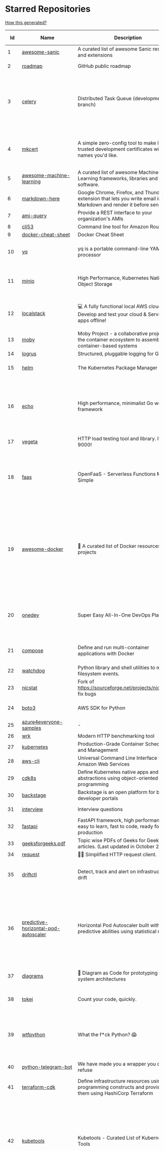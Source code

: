 # Starred Repositories  

[How this generated?](../master/USAGE.md)  

| Id 			| Name			| Description | Star Counts | Topics/Tags   | Last Updated 	|  
| ----------- | ----------- 	| ----------- | ----------- | ----------- 	| -----------   |  
|1|[awesome-sanic](https://github.com/mekicha/awesome-sanic.git)|A curated list of awesome Sanic resources and extensions|493||2-11-2021|  
|2|[roadmap](https://github.com/github/roadmap.git)|GitHub public roadmap|5718|roadmap, github, github-enterprise||  
|3|[celery](https://github.com/celery/celery.git)|Distributed Task Queue (development branch)|18144|python, task-manager, task-scheduler, task-runner, queue-workers, queued-jobs, queue-tasks, amqp, redis, sqs, sqs-queue, python3, python-library||  
|4|[mkcert](https://github.com/FiloSottile/mkcert.git)|A simple zero-config tool to make locally trusted development certificates with any names you'd like.|32452|https, tls, certificates, local-development, localhost, root-ca, macos, linux, windows, ios, firefox, chrome||  
|5|[awesome-machine-learning](https://github.com/josephmisiti/awesome-machine-learning.git)|A curated list of awesome Machine Learning frameworks, libraries and software.|51740|||  
|6|[markdown-here](https://github.com/adam-p/markdown-here.git)|Google Chrome, Firefox, and Thunderbird extension that lets you write email in Markdown and render it before sending.|53503|||  
|7|[ami-query](https://github.com/intuit/ami-query.git)|Provide a REST interface to your organization's AMIs|36|||  
|8|[cli53](https://github.com/barnybug/cli53.git)|Command line tool for Amazon Route 53|1717|||  
|9|[docker-cheat-sheet](https://github.com/wsargent/docker-cheat-sheet.git)|Docker Cheat Sheet|20405|docker, cheet-sheet||  
|10|[yq](https://github.com/mikefarah/yq.git)|yq is a portable command-line YAML processor|4474|yaml-processor, yaml, cli, golang, splat, devops-tools, portable||  
|11|[minio](https://github.com/minio/minio.git)|High Performance, Kubernetes Native Object Storage|29847|go, storage, cloud, s3, objectstorage, cloudstorage, amazon-s3, cloudnative||  
|12|[localstack](https://github.com/localstack/localstack.git)|💻  A fully functional local AWS cloud stack. Develop and test your cloud & Serverless apps offline!|36205|aws, localstack, testing, continuous-integration, developer-tools, python||  
|13|[moby](https://github.com/moby/moby.git)|Moby Project - a collaborative project for the container ecosystem to assemble container-based systems|61483|docker, containers, go||  
|14|[logrus](https://github.com/sirupsen/logrus.git)|Structured, pluggable logging for Go.|19044|logging, logrus, go||  
|15|[helm](https://github.com/helm/helm.git)|The Kubernetes Package Manager|20525|cncf, chart, kubernetes, helm, charts||  
|16|[echo](https://github.com/labstack/echo.git)|High performance, minimalist Go web framework|21014|go, echo, web, middleware, microservice, websocket, ssl, letsencrypt, micro-framework, https, http2, web-framework, labstack-echo||  
|17|[vegeta](https://github.com/tsenart/vegeta.git)|HTTP load testing tool and library. It's over 9000!|18534|load-testing, go, benchmarking, http||  
|18|[faas](https://github.com/openfaas/faas.git)|OpenFaaS - Serverless Functions Made Simple|20601|functions-as-a-service, functions, lambda, serverless, prometheus, kubernetes, k8s, serverless-functions, paas, gitops, faas, docker, golang, nodejs||  
|19|[awesome-docker](https://github.com/veggiemonk/awesome-docker.git)|:whale: A curated list of Docker resources and projects|20618|docker, awesome, awesome-list, container, tools, dockerfile, list, moby, docker-container, docker-image, docker-environment, docker-deployment, docker-swarm, docker-api, docker-monitoring, docker-machine, docker-security, docker-registry||  
|20|[onedev](https://github.com/theonedev/onedev.git)|Super Easy All-In-One DevOps Platform|4758|git, devops, docker, kubernetes, continuous-integration, continuous-deployment, issue-tracker|2-11-2021|  
|21|[compose](https://github.com/docker/compose.git)|Define and run multi-container applications with Docker|24033|docker, docker-compose, orchestration, go, golang||  
|22|[watchdog](https://github.com/gorakhargosh/watchdog.git)|Python library and shell utilities to monitor filesystem events.|5006||1-10-2021|  
|23|[nicstat](https://github.com/scotte/nicstat.git)|Fork of https://sourceforge.net/projects/nicstat/ to fix bugs|53||9-5-2018|  
|24|[boto3](https://github.com/boto/boto3.git)|AWS SDK for Python|6811|python, aws, cloud, cloud-management, aws-sdk||  
|25|[azure4everyone-samples](https://github.com/MarczakIO/azure4everyone-samples.git)|-|140||5-1-2021|  
|26|[wrk](https://github.com/wg/wrk.git)|Modern HTTP benchmarking tool|30500|||  
|27|[kubernetes](https://github.com/kubernetes/kubernetes.git)|Production-Grade Container Scheduling and Management|82318|||  
|28|[aws-cli](https://github.com/aws/aws-cli.git)|Universal Command Line Interface for Amazon Web Services|11629|aws, cloud, aws-cli, cloud-management||  
|29|[cdk8s](https://github.com/cdk8s-team/cdk8s.git)|Define Kubernetes native apps and abstractions using object-oriented programming|2632||3-11-2021|  
|30|[backstage](https://github.com/backstage/backstage.git)|Backstage is an open platform for building developer portals|13567|||  
|31|[interview](https://github.com/mission-peace/interview.git)|Interview questions|10044||30-7-2018|  
|32|[fastapi](https://github.com/tiangolo/fastapi.git)|FastAPI framework, high performance, easy to learn, fast to code, ready for production|37589|||  
|33|[geeksforgeeks.pdf](https://github.com/dufferzafar/geeksforgeeks.pdf.git)|Topic wise PDFs of Geeks for Geeks articles. (Last updated in October 2018)|486|||  
|34|[request](https://github.com/request/request.git)|🏊🏾 Simplified HTTP request client.|25326|||  
|35|[driftctl](https://github.com/cloudskiff/driftctl.git)|Detect, track and alert on infrastructure drift|1616|infrastructure-drift, iac, terraform, aws, drift, infrastructure-as-code, hacktoberfest|29-10-2021|  
|36|[predictive-horizontal-pod-autoscaler](https://github.com/jthomperoo/predictive-horizontal-pod-autoscaler.git)|Horizontal Pod Autoscaler built with predictive abilities using statistical models|156|predictive-analytics, kubernetes, autoscaler, cpa, custompodautoscaler, custom-pod-autoscaler, horizontal-pod-autoscaler, predictions, statistical-models, replicas, autoscaling, hacktoberfest|31-8-2021|  
|37|[diagrams](https://github.com/mingrammer/diagrams.git)|:art: Diagram as Code for prototyping cloud system architectures|15382|diagram, diagram-as-code, architecture, graphviz|21-8-2021|  
|38|[tokei](https://github.com/XAMPPRocky/tokei.git)|Count your code, quickly.|5552|tokei, cloc, badge, rust, windows, linux, macos, statistics, code, cli|24-9-2021|  
|39|[wtfpython](https://github.com/satwikkansal/wtfpython.git)|What the f*ck Python? 😱|27526|python, wats, snippets, wtf, gotchas, documentation, pitfalls, interview-questions, python-interview-questions|30-10-2021|  
|40|[python-telegram-bot](https://github.com/python-telegram-bot/python-telegram-bot.git)|We have made you a wrapper you can't refuse|16832|python, telegram, bot, chatbot, framework, hacktoberfest|3-10-2021|  
|41|[terraform-cdk](https://github.com/hashicorp/terraform-cdk.git)|Define infrastructure resources using programming constructs and provision them using HashiCorp Terraform|2818|terraform, cdk, cdktf|3-11-2021|  
|42|[kubetools](https://github.com/collabnix/kubetools.git)|Kubetools - Curated List of Kubernetes Tools|326|hacktoberfest, hacktoberfest2020, kubernetes, helm, helmpack, helmcharts, jenkins, iot, monitoring, monitoring-tool, prometheus, thanos, grafana, kubernetes-clusters, kubernetes-operational, kubernetes-resource, k8s-cluster, kubernetes-cli|25-10-2021|  
|43|[x509-certificate-exporter](https://github.com/enix/x509-certificate-exporter.git)|A Prometheus exporter to monitor x509 certificates expiration in Kubernetes clusters or standalone|122|prometheus-exporter, kubernetes, monitoring-tool, certificates, expiration-monitoring, dashboard, grafana-dashboard, certificates-focusing, alert|8-10-2021|  
|44|[nativefier](https://github.com/nativefier/nativefier.git)|Make any web page a desktop application|28864||1-11-2021|  
|45|[redis-datasets](https://github.com/redis-developer/redis-datasets.git)|A Curated List of Sample Redis Datasets|21|dataset, sample-dataset, redis-modules, redis-datasets|2-8-2021|  
|46|[awesome-gcp-certifications](https://github.com/sathishvj/awesome-gcp-certifications.git)|Google Cloud Platform Certification resources.|2054|google-cloud-platform, certification, gcp, cloud|12-10-2021|  
|47|[free-programming-books](https://github.com/EbookFoundation/free-programming-books.git)|:books: Freely available programming books|209980|education, books, list, resource, hacktoberfest||  
|48|[falcon](https://github.com/falconry/falcon.git)|The no-nonsense REST API and microservices framework for Python developers, with a focus on reliability, correctness, and performance at scale.|8613|python, framework, rest, microservices, web, api, http, hacktoberfest, hacktoberfest2021|26-10-2021|  
|49|[helmfile](https://github.com/roboll/helmfile.git)|Deploy Kubernetes Helm Charts|3468|kubernetes, helm, chart|21-10-2021|  
|50|[slate](https://github.com/slatedocs/slate.git)|Beautiful static documentation for your API|33288|slate, api-documentation, api, static-site-generator|27-8-2021|  
|51|[ecs-refarch-service-discovery](https://github.com/awslabs/ecs-refarch-service-discovery.git)|An EC2 Container Service Reference Architecture for providing Service Discovery to containers using CloudWatch Events, Lambda and Route 53 private hosted zones. |437||25-7-2016|  
|52|[crouton](https://github.com/dnschneid/crouton.git)|Chromium OS Universal Chroot Environment|7893|chroot, shell, crouton, minecraft, ubuntu, debian, kali, linux, chromeos|8-9-2021|  
|53|[flask-celery-example](https://github.com/miguelgrinberg/flask-celery-example.git)|This repository contains the example code for my blog article Using Celery with Flask.|1001||12-9-2021|  
|54|[http2smugl](https://github.com/neex/http2smugl.git)|-|328||27-9-2021|  
|55|[haproxy](https://github.com/haproxy/haproxy.git)|HAProxy Load Balancer's development branch (mirror of git.haproxy.org)|2365|haproxy, load-balancer, reverse-proxy, proxy, http, http2, cache, fastcgi, high-availability, https, ipv6, proxy-protocol, ddos-mitigation, tls13, high-performance, caching|2-11-2021|  
|56|[vizceral](https://github.com/Netflix/vizceral.git)|WebGL visualization for displaying animated traffic graphs|3859|graph, traffic, visualization, webgl, monitoring|20-7-2019|  
|57|[ksonnet](https://github.com/ksonnet/ksonnet.git)|A CLI-supported framework that streamlines writing and deployment of Kubernetes configurations to multiple clusters.|1149||5-2-2019|  
|58|[prometheus](https://github.com/prometheus/prometheus.git)|The Prometheus monitoring system and time series database.|39411|monitoring, metrics, alerting, graphing, time-series, prometheus, hacktoberfest||  
|59|[awesome-microservices](https://github.com/mfornos/awesome-microservices.git)|A curated list of Microservice Architecture related principles and technologies.|10524||20-8-2021|  
|60|[python-guide](https://github.com/realpython/python-guide.git)|Python best practices guidebook, written for humans. |23818||5-10-2021|  
|61|[pygradle](https://github.com/linkedin/pygradle.git)|Using Gradle to build Python projects|543|gradle, python, linkedin|3-3-2020|  
|62|[wuzz](https://github.com/asciimoo/wuzz.git)|Interactive cli tool for HTTP inspection|9811||22-1-2021|  
|63|[http-api-design](https://github.com/interagent/http-api-design.git)|HTTP API design guide extracted from work on the Heroku Platform API|13507||10-9-2021|  
|64|[boulder](https://github.com/letsencrypt/boulder.git)|An ACME-based certificate authority, written in Go. |4046|boulder, go, acme, certificate-authority, tls, lets-encrypt, ca, pki, rfc8555|3-11-2021|  
|65|[metallb](https://github.com/metallb/metallb.git)|A network load-balancer implementation for Kubernetes using standard routing protocols|4189|kubernetes, bgp, load-balancer, bare-metal, arp, vrrp, keepalived|2-11-2021|  
|66|[viper](https://github.com/spf13/viper.git)|Go configuration with fangs|17217||22-9-2021|  
|67|[resume-cli](https://github.com/jsonresume/resume-cli.git)|CLI tool to easily setup a new resume 📑|3950|cli, javascript, resume, json||  
|68|[Notepads](https://github.com/JasonStein/Notepads.git)|A modern, lightweight text editor with a minimalist design.|5410||1-11-2021|  
|69|[argo-events](https://github.com/argoproj/argo-events.git)|Event-driven workflow automation framework|1210|kubernetes, event-driven, cloudevents, workflows, triggers, automation-framework, cloud-native, argo, pipelines, event-source, workflow-automation||  
|70|[kraken](https://github.com/uber/kraken.git)|P2P Docker registry capable of distributing TBs of data in seconds|4772||12-1-2021|  
|71|[awesome-go](https://github.com/avelino/awesome-go.git)|A curated list of awesome Go frameworks, libraries and software|70139||1-11-2021|  
|72|[trivy](https://github.com/aquasecurity/trivy.git)|Scanner for vulnerabilities in container images, file systems, and Git repositories, as well as for configuration issues|8934||1-11-2021|  
|73|[auto](https://github.com/intuit/auto.git)|Generate releases based on semantic version labels on pull requests.|1354|release, auto-release, github, slack, jira, releases, publishing, hack, hacktoberfest|26-10-2021|  
|74|[aws-cloudformation-user-guide](https://github.com/awsdocs/aws-cloudformation-user-guide.git)|The open source version of the AWS CloudFormation User Guide|571|aws, aws-cloudformation, cloudformation||  
|75|[python-cheatsheet](https://github.com/gto76/python-cheatsheet.git)|Comprehensive Python Cheatsheet|25531||30-10-2021|  
|76|[awesome-deep-learning](https://github.com/ChristosChristofidis/awesome-deep-learning.git)|A curated list of awesome Deep Learning tutorials, projects and communities.|17886||30-11-2020|  
|77|[trafficserver](https://github.com/apache/trafficserver.git)|Apache Traffic Server™ is a fast, scalable and extensible HTTP/1.1 and HTTP/2 compliant caching proxy server.|1365||2-11-2021|  
|78|[public-apis](https://github.com/public-apis/public-apis.git)|A collective list of free APIs|166469||2-11-2021|  
|79|[acme.sh](https://github.com/acmesh-official/acme.sh.git)|A pure Unix shell script implementing ACME client protocol|24106||31-10-2021|  
|80|[gitui](https://github.com/extrawurst/gitui.git)|Blazing 💥 fast terminal-ui for git written in rust 🦀|6197||2-11-2021|  
|81|[autoscaler](https://github.com/kubernetes/autoscaler.git)|Autoscaling components for Kubernetes|4871|||  
|82|[awesome-pentest](https://github.com/enaqx/awesome-pentest.git)|A collection of awesome penetration testing resources, tools and other shiny things|14987||27-10-2021|  
|83|[awesome](https://github.com/sindresorhus/awesome.git)|😎 Awesome lists about all kinds of interesting topics|174174||20-10-2021|  
|84|[tech-interview-handbook](https://github.com/yangshun/tech-interview-handbook.git)|💯 Curated interview preparation materials for busy engineers|60611||1-11-2021|  
|85|[ora](https://github.com/sindresorhus/ora.git)|Elegant terminal spinner|7285||13-9-2021|  
|86|[ipython](https://github.com/ipython/ipython.git)|Official repository for IPython itself. Other repos in the IPython organization contain things like the website, documentation builds, etc.|15039||2-11-2021|  
|87|[Python-Sample-Application](https://github.com/uber/Python-Sample-Application.git)|-|348||9-3-2015|  
|88|[opengrok](https://github.com/oracle/opengrok.git)|OpenGrok is a fast and usable source code search and cross reference engine, written in Java|3423||27-10-2021|  
|89|[dotfiles](https://github.com/bbkane/dotfiles.git)|Configs for apps I care about|19||9-9-2021|  
|90|[influxdb](https://github.com/influxdata/influxdb.git)|Scalable datastore for metrics, events, and real-time analytics|22315||2-11-2021|  
|91|[json-server](https://github.com/typicode/json-server.git)|Get a full fake REST API with zero coding in less than 30 seconds (seriously)|57212||14-10-2021|  
|92|[pre-commit-terraform](https://github.com/antonbabenko/pre-commit-terraform.git)|pre-commit git hooks to take care of Terraform configurations|1318||29-10-2021|  
|93|[mycli](https://github.com/dbcli/mycli.git)|A Terminal Client for MySQL with AutoCompletion and Syntax Highlighting.|9974||9-5-2021|  
|94|[python-prompt-toolkit](https://github.com/prompt-toolkit/python-prompt-toolkit.git)|Library for building powerful interactive command line applications in Python|7363||21-10-2021|  
|95|[fortio-operator](https://github.com/verfio/fortio-operator.git)|Load Testing Operator within the Kubernetes cluster and outside of it.|30||18-3-2019|  
|96|[python-fire](https://github.com/google/python-fire.git)|Python Fire is a library for automatically generating command line interfaces (CLIs) from absolutely any Python object.|20370||17-6-2021|  
|97|[Reloader](https://github.com/stakater/Reloader.git)|A Kubernetes controller to watch changes in ConfigMap and Secrets and do rolling upgrades on Pods with their associated Deployment, StatefulSet, DaemonSet and DeploymentConfig – [✩Star] if you're using it!|2707||12-10-2021|  
|98|[argo-cd](https://github.com/argoproj/argo-cd.git)|Declarative continuous deployment for Kubernetes.|7464||2-11-2021|  
|99|[learn-regex](https://github.com/ziishaned/learn-regex.git)|Learn regex the easy way|39417||19-10-2021|  
|100|[sealed-secrets](https://github.com/bitnami-labs/sealed-secrets.git)|A Kubernetes controller and tool for one-way encrypted Secrets|4008||2-11-2021|  
|101|[bokeh](https://github.com/bokeh/bokeh.git)|Interactive Data Visualization in the browser, from  Python|15669|||  
|102|[hey](https://github.com/rakyll/hey.git)|HTTP load generator, ApacheBench (ab) replacement, formerly known as rakyll/boom|12235||23-3-2021|  
|103|[awesome-courses](https://github.com/prakhar1989/awesome-courses.git)|:books: List of awesome university courses for learning Computer Science!|38419||2-12-2020|  
|104|[ImHex](https://github.com/WerWolv/ImHex.git)|🔍 A Hex Editor for Reverse Engineers, Programmers and people who value their retinas when working at 3 AM.|11177||1-11-2021|  
|105|[forcediphttpsadapter](https://github.com/Roadmaster/forcediphttpsadapter.git)|A requests TransportAdapter allowing to force a specific IP for HTTPS connections.|36||1-11-2021|  
|106|[kustomize](https://github.com/kubernetes-sigs/kustomize.git)|Customization of kubernetes YAML configurations|7727||1-11-2021|  
|107|[troposphere](https://github.com/cloudtools/troposphere.git)|troposphere - Python library to create AWS CloudFormation descriptions|4574||1-11-2021|  
|108|[cost-model](https://github.com/kubecost/cost-model.git)|Cross-cloud cost allocation models for Kubernetes workloads|1607||2-11-2021|  
|109|[fd](https://github.com/sharkdp/fd.git)|A simple, fast and user-friendly alternative to 'find'|19342||3-11-2021|  
|110|[django-health-check](https://github.com/KristianOellegaard/django-health-check.git)|a pluggable app that runs a full check on the deployment, using a number of plugins to check e.g. database, queue server, celery processes, etc.|730||29-10-2021|  
|111|[python-slack-sdk](https://github.com/slackapi/python-slack-sdk.git)|Slack Developer Kit for Python|3271||21-10-2021|  
|112|[chaosmonkey](https://github.com/Netflix/chaosmonkey.git)|Chaos Monkey is a resiliency tool that helps applications tolerate random instance failures.|11412||30-10-2020|  
|113|[pulumi](https://github.com/pulumi/pulumi.git)|Pulumi - Modern Infrastructure as Code. Any cloud, any language 🚀|10370||3-11-2021|  
|114|[face_recognition](https://github.com/ageitgey/face_recognition.git)|The world's simplest facial recognition api for Python and the command line|41997||14-6-2021|  
|115|[frp](https://github.com/fatedier/frp.git)|A fast reverse proxy to help you expose a local server behind a NAT or firewall to the internet.|50180||25-10-2021|  
|116|[Python-for-Algorithms--Data-Structures--and-Interviews](https://github.com/jmportilla/Python-for-Algorithms--Data-Structures--and-Interviews.git)|Files for Udemy Course on Algorithms and Data Structures|1897||26-12-2017|  
|117|[gping](https://github.com/orf/gping.git)|Ping, but with a graph|5377||16-10-2021|  
|118|[awesome-vscode](https://github.com/viatsko/awesome-vscode.git)|🎨 A curated list of delightful VS Code packages and resources.|19485||3-7-2021|  
|119|[go-leetcode](https://github.com/austingebauer/go-leetcode.git)|A collection of 100+ popular LeetCode problems solved in Go.|1671||10-3-2021|  
|120|[wrk2](https://github.com/giltene/wrk2.git)|A constant throughput, correct latency recording variant of wrk|3238||24-9-2019|  
|121|[octodns](https://github.com/octodns/octodns.git)|Tools for managing DNS across multiple providers|2061||2-11-2021|  
|122|[iris](https://github.com/kataras/iris.git)|The fastest HTTP/2 Go Web Framework. AWS Lambda, gRPC, MVC, Unique Router, Websockets, Sessions, Test suite, Dependency Injection and more. A true successor of expressjs and laravel   谢谢 https://github.com/kataras/iris/issues/1329  |21361||31-10-2021|  
|123|[nginx-module-vts](https://github.com/vozlt/nginx-module-vts.git)|Nginx virtual host traffic status module|2488||10-2-2021|  
|124|[examples](https://github.com/kubernetes/examples.git)|Kubernetes application example tutorials|4521||9-6-2021|  
|125|[algorithm-visualizer](https://github.com/algorithm-visualizer/algorithm-visualizer.git)|:fireworks:Interactive Online Platform that Visualizes Algorithms from Code|35701||1-5-2021|  
|126|[leveldb](https://github.com/google/leveldb.git)|LevelDB is a fast key-value storage library written at Google that provides an ordered mapping from string keys to string values.|26866||12-9-2021|  
|127|[kubernetes-the-hard-way](https://github.com/kelseyhightower/kubernetes-the-hard-way.git)|Bootstrap Kubernetes the hard way on Google Cloud Platform. No scripts.|28818||2-5-2021|  
|128|[scrapy](https://github.com/scrapy/scrapy.git)|Scrapy, a fast high-level web crawling & scraping framework for Python.|42033||25-10-2021|  
|129|[styleguide](https://github.com/google/styleguide.git)|Style guides for Google-originated open-source projects|29054||20-10-2021|  
|130|[pongo2](https://github.com/flosch/pongo2.git)|Django-syntax like template-engine for Go|2076||22-3-2021|  
|131|[golang-web-dev](https://github.com/GoesToEleven/golang-web-dev.git)|-|2798||13-12-2019|  
|132|[schema](https://github.com/keleshev/schema.git)|Schema validation just got Pythonic|2453||20-10-2021|  
|133|[fucking-algorithm](https://github.com/labuladong/fucking-algorithm.git)|刷算法全靠套路，认准 labuladong 就够了！English version supported! Crack LeetCode, not only how, but also why. |97789||1-11-2021|  
|134|[awesome-shell](https://github.com/alebcay/awesome-shell.git)|A curated list of awesome command-line frameworks, toolkits, guides and gizmos. Inspired by awesome-php.|22374||31-8-2021|  
|135|[draft](https://github.com/Azure/draft.git)|A tool for developers to create cloud-native applications on Kubernetes.|3970||26-2-2020|  
|136|[sonobuoy](https://github.com/vmware-tanzu/sonobuoy.git)|Sonobuoy is a diagnostic tool that makes it easier to understand the state of a Kubernetes cluster by running a set of Kubernetes conformance tests and other plugins in an accessible and non-destructive manner.|2408||2-11-2021|  
|137|[arrow](https://github.com/arrow-py/arrow.git)|Better dates & times for Python|7636||2-11-2021|  
|138|[sanic-prometheus](https://github.com/dkruchinin/sanic-prometheus.git)|Prometheus metrics for Sanic,  an async python web server|66||12-10-2020|  
|139|[minikube](https://github.com/kubernetes/minikube.git)|Run Kubernetes locally|22248||3-11-2021|  
|140|[jq](https://github.com/stedolan/jq.git)|Command-line JSON processor|20564||24-10-2021|  
|141|[aws-eks-best-practices](https://github.com/aws/aws-eks-best-practices.git)|A best practices guide for day 2 operations, including operational excellence, security, reliability, performance efficiency, and cost optimization.|692||20-10-2021|  
|142|[aws-eks-kubernetes-masterclass](https://github.com/stacksimplify/aws-eks-kubernetes-masterclass.git)|AWS EKS Kubernetes - Masterclass   DevOps, Microservices|291||16-5-2021|  
|143|[ytfzf](https://github.com/pystardust/ytfzf.git)|A posix script to find and watch youtube videos from the terminal. (Without API)|2094||12-10-2021|  
|144|[httpstat](https://github.com/reorx/httpstat.git)|curl statistics made simple|4956||24-12-2020|  
|145|[gloo](https://github.com/solo-io/gloo.git)|The Feature-rich, Kubernetes-native, Next-Generation API Gateway Built on Envoy|3177||2-11-2021|  
|146|[textual](https://github.com/willmcgugan/textual.git)|Textual is a TUI (Text User Interface) framework for Python inspired by modern web development.|5952||17-10-2021|  
|147|[locust](https://github.com/locustio/locust.git)|Scalable user load testing tool written in Python|17441||2-11-2021|  
|148|[caddy](https://github.com/caddyserver/caddy.git)|Fast, multi-platform web server with automatic HTTPS|35095||2-11-2021|  
|149|[starred-repo-toc](https://github.com/yks0000/starred-repo-toc.git)|Generates Markdown table for all Starred Repositories by a GitHub user.|3||3-11-2021|  
|150|[free-for-dev](https://github.com/ripienaar/free-for-dev.git)|A list of SaaS, PaaS and IaaS offerings that have free tiers of interest to devops and infradev|50303|||  
|151|[python](https://github.com/kubernetes-client/python.git)|Official Python client library for kubernetes|4196|kubernetes, client-python, k8s, library, k8s-sig-api-machinery|28-10-2021|  
|152|[black](https://github.com/psf/black.git)|The uncompromising Python code formatter|23445||1-11-2021|  
|153|[shiv](https://github.com/linkedin/shiv.git)|shiv is a command line utility for building fully self contained Python zipapps as outlined in PEP 441, but with all their dependencies included.|1263||12-10-2021|  
|154|[hub](https://github.com/github/hub.git)|A command-line tool that makes git easier to use with GitHub.|21332||4-9-2021|  
|155|[gitignore](https://github.com/github/gitignore.git)|A collection of useful .gitignore templates|124917|||  
|156|[blockly](https://github.com/google/blockly.git)|The web-based visual programming editor.|9722||2-11-2021|  
|157|[PayloadsAllTheThings](https://github.com/swisskyrepo/PayloadsAllTheThings.git)|A list of useful payloads and bypass for Web Application Security and Pentest/CTF|31686||2-11-2021|  
|158|[awesome-awesomeness](https://github.com/bayandin/awesome-awesomeness.git)|A curated list of awesome awesomeness|28173||2-11-2021|  
|159|[sre-interview-prep-guide](https://github.com/mxssl/sre-interview-prep-guide.git)|Site Reliability Engineer Interview Preparation Guide|2281||10-10-2021|  
|160|[goldmark](https://github.com/yuin/goldmark.git)|:trophy: A markdown parser written in Go. Easy to extend, standard(CommonMark) compliant, well structured.|1760||27-10-2021|  
|161|[service-fabric](https://github.com/microsoft/service-fabric.git)|Service Fabric is a distributed systems platform for packaging, deploying, and managing stateless and stateful distributed applications and containers at large scale.|2871||29-10-2021|  
|162|[kubectx](https://github.com/ahmetb/kubectx.git)|Faster way to switch between clusters and namespaces in kubectl|11616||21-10-2021|  
|163|[kubescape](https://github.com/armosec/kubescape.git)|Kubescape is the first open-source tool for testing if Kubernetes is deployed securely according to multiple frameworks: regulatory, customized company policies and DevSecOps best practices, such as the  NSA-CISA and the MITRE ATT&CK®.|4394|kubernetes, security, nsa, hacktoberfest|26-10-2021|  
|164|[gitops-engine](https://github.com/argoproj/gitops-engine.git)|Democratizing GitOps|1210||2-11-2021|  
|165|[devops-exercises](https://github.com/bregman-arie/devops-exercises.git)|Linux, Jenkins, AWS, SRE, Prometheus, Docker, Python, Ansible, Git, Kubernetes, Terraform, OpenStack, SQL, NoSQL, Azure, GCP, DNS, Elastic, Network, Virtualization. DevOps Interview Questions|17770||31-10-2021|  
|166|[google-cloud-python](https://github.com/googleapis/google-cloud-python.git)|Google Cloud Client Library for Python|3718||2-11-2021|  
|167|[tldr](https://github.com/tldr-pages/tldr.git)|📚 Collaborative cheatsheets for console commands|35814||2-11-2021|  
|168|[awesome-macos-command-line](https://github.com/herrbischoff/awesome-macos-command-line.git)|Use your macOS terminal shell to do awesome things.|25602||2-9-2021|  
|169|[flower](https://github.com/mher/flower.git)|Real-time monitor and web admin for Celery distributed task queue|4983||19-10-2021|  
|170|[fasthttp](https://github.com/valyala/fasthttp.git)|Fast HTTP package for Go. Tuned for high performance. Zero memory allocations in hot paths. Up to 10x faster than net/http|16321||31-10-2021|  
|171|[engineering-blogs](https://github.com/kilimchoi/engineering-blogs.git)|A curated list of engineering blogs|20465||2-7-2021|  
|172|[httpstat](https://github.com/davecheney/httpstat.git)|It's like curl -v, with colours. |5827|||  
|173|[drawio](https://github.com/jgraph/drawio.git)|Source to app.diagrams.net|26211||2-11-2021|  
|174|[litestream](https://github.com/benbjohnson/litestream.git)|Streaming replication for SQLite.|3663||10-10-2021|  
|175|[design-patterns-for-humans](https://github.com/kamranahmedse/design-patterns-for-humans.git)|An ultra-simplified explanation to design patterns|32055||22-11-2020|  
|176|[interactive-coding-challenges](https://github.com/donnemartin/interactive-coding-challenges.git)|120+ interactive Python coding interview challenges (algorithms and data structures).  Includes Anki flashcards.|23996||5-8-2020|  
|177|[gitbook](https://github.com/GitbookIO/gitbook.git)|📝 Modern documentation format and toolchain using Git and Markdown|24127||27-12-2018|  
|178|[age](https://github.com/FiloSottile/age.git)|A simple, modern and secure encryption tool (and Go library) with small explicit keys, no config options, and UNIX-style composability.|8859||16-10-2021|  
|179|[bitcoin](https://github.com/bitcoin/bitcoin.git)|Bitcoin Core integration/staging tree|58444||2-11-2021|  
|180|[github-cheat-sheet](https://github.com/tiimgreen/github-cheat-sheet.git)|A list of cool features of Git and GitHub.|33390||6-10-2020|  
|181|[tv](https://github.com/alexhallam/tv.git)|📺(tv) Tidy Viewer is a cross-platform CLI csv pretty printer that uses column styling to maximize viewer enjoyment.|1311||29-10-2021|  
|182|[go-github](https://github.com/google/go-github.git)|Go library for accessing the GitHub API|7904||2-11-2021|  
|183|[awesome-scalability](https://github.com/binhnguyennus/awesome-scalability.git)|The Patterns of Scalable, Reliable, and Performant Large-Scale Systems|36328||23-10-2021|  
|184|[kubernetes-network-policy-recipes](https://github.com/ahmetb/kubernetes-network-policy-recipes.git)|Example recipes for Kubernetes Network Policies that you can just copy paste|3547||1-11-2021|  
|185|[blackfriday](https://github.com/russross/blackfriday.git)|Blackfriday: a markdown processor for Go|4815||27-10-2020|  
|186|[discourse](https://github.com/discourse/discourse.git)|A platform for community discussion. Free, open, simple.|34350||3-11-2021|  
|187|[the-art-of-command-line](https://github.com/jlevy/the-art-of-command-line.git)|Master the command line, in one page|98022||7-9-2020|  
|188|[iris](https://github.com/linkedin/iris.git)|Iris is a highly configurable and flexible service for paging and messaging.|635||13-9-2021|  
|189|[k2tf](https://github.com/sl1pm4t/k2tf.git)|Kubernetes YAML to Terraform HCL converter|624||25-10-2021|  
|190|[osquery](https://github.com/osquery/osquery.git)|SQL powered operating system instrumentation, monitoring, and analytics.|18372||1-11-2021|  
|191|[pytest](https://github.com/pytest-dev/pytest.git)|The pytest framework makes it easy to write small tests, yet scales to support complex functional testing|7891||2-11-2021|  
|192|[cheat.sh](https://github.com/chubin/cheat.sh.git)|the only cheat sheet you need|27484||22-10-2021|  
|193|[azure-cli](https://github.com/Azure/azure-cli.git)|Azure Command-Line Interface|2774||3-11-2021|  
|194|[bat](https://github.com/sharkdp/bat.git)|A cat(1) clone with wings.|30103|||  
|195|[netdata](https://github.com/netdata/netdata.git)|Real-time performance monitoring, done right! https://www.netdata.cloud|56555||2-11-2021|  
|196|[terminals-are-sexy](https://github.com/k4m4/terminals-are-sexy.git)|💥 A curated list of Terminal frameworks, plugins & resources for CLI lovers.|10161||13-12-2020|  
|197|[loguru](https://github.com/Delgan/loguru.git)|Python logging made (stupidly) simple|10121||9-9-2021|  
|198|[realworld](https://github.com/gothinkster/realworld.git)|"The mother of all demo apps" — Exemplary fullstack Medium.com clone powered by React, Angular, Node, Django, and many more 🏅|61059||29-10-2021|  
|199|[kafka-monitor](https://github.com/linkedin/kafka-monitor.git)|Xinfra Monitor monitors the availability of Kafka clusters by producing synthetic workloads using end-to-end pipelines to obtain derived vital statistics - E2E latency, service produce/consume availability, offsets commit availability & latency, message loss rate and more.|1805||19-8-2021|  
|200|[Terraform-012](https://github.com/addamstj/Terraform-012.git)|Code for the Terraform course|40||6-7-2020|  
|201|[python-concurrency](https://github.com/volker48/python-concurrency.git)|Code examples from my toptal engineering blog article|138|python, python-concurrency, asyncio, multiprocessing|1-3-2021|  
|202|[sdkman-cli](https://github.com/sdkman/sdkman-cli.git)|The SDKMAN! Command Line Interface|4284||1-11-2021|  
|203|[GolangTraining](https://github.com/GoesToEleven/GolangTraining.git)|Training for Golang (go language)|7726||4-12-2018|  
|204|[GoCasts](https://github.com/StephenGrider/GoCasts.git)|Companion Repo to https://www.udemy.com/go-the-complete-developers-guide/|1433||25-8-2017|  
|205|[nocode](https://github.com/kelseyhightower/nocode.git)|The best way to write secure and reliable applications. Write nothing; deploy nowhere.|49377||21-1-2020|  
|206|[halo](https://github.com/manrajgrover/halo.git)|💫 Beautiful spinners for terminal, IPython and Jupyter|2514||9-11-2020|  
|207|[xdp-tutorial](https://github.com/xdp-project/xdp-tutorial.git)|XDP tutorial|1007||7-10-2021|  
|208|[ohmyzsh](https://github.com/ohmyzsh/ohmyzsh.git)|🙃   A delightful community-driven (with 1900+ contributors) framework for managing your zsh configuration. Includes 300+ optional plugins (rails, git, macOS, hub, docker, homebrew, node, php, python, etc), 140+ themes to spice up your morning, and an auto-update tool so that makes it easy to keep up with the latest updates from the community.|135582|shell, zsh-configuration, theme, terminal, productivity, hacktoberfest, zsh, cli, cli-app, themes, plugins, plugin-framework|2-11-2021|  
|209|[30-Days-of-Code](https://github.com/xeoneux/30-Days-of-Code.git)|👨‍💻 30 Days of Code by HackerRank Solutions in C++, C#, F#, Go, Java, JavaScript, Python, Ruby, Swift & TypeScript. PRs Welcome! 😄|605||17-8-2021|  
|210|[atlas](https://github.com/Netflix/atlas.git)|In-memory dimensional time series database.|3021||3-11-2021|  
|211|[upterm](https://github.com/railsware/upterm.git)|A terminal emulator for the 21st century.|19461|tty, terminal, terminal-emulators, console, pty, typescript, electron, react, terminals, shell||  
|212|[strimzi-kafka-operator](https://github.com/strimzi/strimzi-kafka-operator.git)|Apache Kafka running on Kubernetes|2745|kafka, kubernetes, openshift, docker, messaging, enmasse, kafka-connect, kafka-streams, data-streaming, data-stream, data-streams, kubernetes-operator, kubernetes-controller, hacktoberfest|2-11-2021|  
|213|[project-layout](https://github.com/golang-standards/project-layout.git)|Standard Go Project Layout|27353|go, golang, project-template, standards, project-structure|22-8-2021|  
|214|[kubernetes-external-secrets](https://github.com/external-secrets/kubernetes-external-secrets.git)|Integrate external secret management systems with Kubernetes|2304|kubernetes, secrets-management, aws, aws-secrets-manager, vault, hashicorp, kubernetes-external-secrets, secrets-manager|2-11-2021|  
|215|[system-design-interview](https://github.com/checkcheckzz/system-design-interview.git)|System design interview for IT companies|16053|interview, interview-questions, interview-preparation, design-systems, system, system-design||  
|216|[Depix](https://github.com/beurtschipper/Depix.git)|Recovers passwords from pixelized screenshots|20396||3-10-2021|  
|217|[build-your-own-x](https://github.com/danistefanovic/build-your-own-x.git)|🤓 Build your own (insert technology here)|121162|programming, tutorials, tutorial-code, tutorial-exercises, free||  
|218|[octant](https://github.com/vmware-tanzu/octant.git)|Highly extensible platform for developers to better understand the complexity of Kubernetes clusters.|5555|golang, octant, kubernetes-clusters, go, kubernetes|23-10-2021|  
|219|[rundeck](https://github.com/rundeck/rundeck.git)|Enable Self-Service Operations: Give specific users access to your existing tools, services, and scripts|4382|rundeck, devops, deployment, scheduler, automation, orchestration, ansible, audit, sre, operations, ops, devops-tools, devops-team, runbook, hacktoberfest||  
|220|[perf-tools](https://github.com/brendangregg/perf-tools.git)|Performance analysis tools based on Linux perf_events (aka perf) and ftrace|7864||14-1-2020|  
|221|[cruise-control](https://github.com/linkedin/cruise-control.git)|Cruise-control is the first of its kind to fully automate the dynamic workload rebalance and self-healing of a Kafka cluster. It provides great value to Kafka users by simplifying the operation of Kafka clusters.|2003|kafka, cluster-management|3-11-2021|  
|222|[awesome-sysadmin](https://github.com/awesome-foss/awesome-sysadmin.git)|A curated list of amazingly awesome open source sysadmin resources.|12316|awesome, awesome-list, sysadmin, list||  
|223|[alpha_vantage](https://github.com/RomelTorres/alpha_vantage.git)|A python wrapper for Alpha Vantage API for financial data.|3518|alpha-vantage, pandas, financial-data, python, stock, alphavantage, json, finance, api-wrapper, cryptocurrency, bitcoin||  
|224|[outrun](https://github.com/Overv/outrun.git)|Execute a local command using the processing power of another Linux machine.|2978||22-3-2021|  
|225|[pendulum](https://github.com/sdispater/pendulum.git)|Python datetimes made easy|4583|python, datetime, date, time, python3, timezones|19-10-2021|  
|226|[truffleHog](https://github.com/trufflesecurity/truffleHog.git)|Searches through git repositories for high entropy strings and secrets, digging deep into commit history|6085|entropy, secret, entropy-checks, regex, trufflehog|20-10-2021|  
|227|[codebytere.github.io](https://github.com/codebytere/codebytere.github.io.git)|personal website|413||10-5-2021|  
|228|[shellcheck](https://github.com/koalaman/shellcheck.git)|ShellCheck, a static analysis tool for shell scripts|26575|haskell, shell, static-analysis, bash, linter, developer-tools||  
|229|[howdoi](https://github.com/gleitz/howdoi.git)|instant coding answers via the command line|9161||26-10-2021|  
|230|[monkey](https://github.com/bouk/monkey.git)|Monkey patching in Go|2640||9-12-2019|  
|231|[what-happens-when](https://github.com/alex/what-happens-when.git)|An attempt to answer the age old interview question "What happens when you type google.com into your browser and press enter?"|31262||7-4-2021|  
|232|[gotty](https://github.com/sorenisanerd/gotty.git)|Share your terminal as a web application|1432||4-7-2021|  
|233|[etcd](https://github.com/etcd-io/etcd.git)|Distributed reliable key-value store for the most critical data of a distributed system|37722|etcd, raft, distributed-systems, kubernetes, go, database, key-value, consensus, distributed-database|29-10-2021|  
|234|[snyk](https://github.com/snyk/snyk.git)|Snyk CLI scans and monitors your projects for security vulnerabilities.|3481|security, monitor, snyk, vulnerabilities|2-11-2021|  
|235|[pyWhat](https://github.com/bee-san/pyWhat.git)|🐸   Identify anything. pyWhat easily lets you identify emails, IP addresses, and more. Feed it a .pcap file or some text and it'll tell you what it is! 🧙‍♀️|4728|cyber, security, hacking, cybersecurity, malware, re, python, pcap, malware-analysis, malware-research, tryhackme, hacktoberfest|1-11-2021|  
|236|[poetry](https://github.com/python-poetry/poetry.git)|Python dependency management and packaging made easy.|16949|python, dependency-manager, package-manager, packaging, hacktoberfest|30-10-2021|  
|237|[ssl-cert-check](https://github.com/Matty9191/ssl-cert-check.git)|Send notifications when SSL certificates are about to expire.|497||29-9-2021|  
|238|[stern](https://github.com/wercker/stern.git)|⎈ Multi pod and container log tailing for Kubernetes|5475|kubernetes, tail, devops, logging, debugging||  
|239|[linux-insides](https://github.com/0xAX/linux-insides.git)|A little bit about a linux kernel|23791|linux-kernel, linux-insides, linux||  
|240|[consul](https://github.com/hashicorp/consul.git)|Consul is a distributed, highly available, and data center aware solution to connect and configure applications across dynamic, distributed infrastructure.|23443|hacktoberfest||  
|241|[awesome-algorithms](https://github.com/tayllan/awesome-algorithms.git)|A curated list of awesome places to learn and/or practice algorithms.|10360|||  
|242|[go-fuzz](https://github.com/dvyukov/go-fuzz.git)|Randomized testing for Go|4177|fuzzing, testing, go|14-9-2021|  
|243|[miniserve](https://github.com/svenstaro/miniserve.git)|🌟 For when you really just want to serve some files over HTTP right now!|2774|serve, http-server, server, static-files, cli, command-line, command-line-tool||  
|244|[mdBook](https://github.com/rust-lang/mdBook.git)|Create book from markdown files. Like Gitbook but implemented in Rust|7908||27-10-2021|  
|245|[keras-yolo2](https://github.com/experiencor/keras-yolo2.git)|Easy training on custom dataset. Various backends (MobileNet and SqueezeNet) supported. A YOLO demo to detect raccoon run entirely in brower is accessible at https://git.io/vF7vI (not on Windows).|1689|convolutional-networks, deep-learning, yolo2, realtime, regression|31-12-2019|  
|246|[FlameGraph](https://github.com/brendangregg/FlameGraph.git)|Stack trace visualizer|12056||31-8-2021|  
|247|[schedule](https://github.com/dbader/schedule.git)|Python job scheduling for humans.|9139||26-6-2021|  
|248|[rest.li](https://github.com/linkedin/rest.li.git)|Rest.li is a REST+JSON framework for building robust, scalable service architectures using dynamic discovery and simple asynchronous APIs.|2156||2-11-2021|  
|249|[thefuck](https://github.com/nvbn/thefuck.git)|Magnificent app which corrects your previous console command.|64510|python, shell|5-9-2021|  
|250|[linux](https://github.com/torvalds/linux.git)|Linux kernel source tree|120560||3-11-2021|  
|251|[ultimate-go](https://github.com/hoanhan101/ultimate-go.git)|The Ultimate Go Study Guide|14479|golang, computer-systems, programming, ebook, study-guide||  
|252|[katib](https://github.com/kubeflow/katib.git)|Repository for hyperparameter tuning|1092||2-11-2021|  
|253|[lazydocker](https://github.com/jesseduffield/lazydocker.git)|The lazier way to manage everything docker|18538||24-3-2021|  
|254|[marathon](https://github.com/mesosphere/marathon.git)|Deploy and manage containers (including Docker) on top of Apache Mesos at scale.|4032|dcos-orchestration-guild, dcos|27-7-2021|  
|255|[awesome-python](https://github.com/vinta/awesome-python.git)|A curated list of awesome Python frameworks, libraries, software and resources|105923|awesome, python, collections, python-library, python-framework, python-resources||  
|256|[grex](https://github.com/pemistahl/grex.git)|A command-line tool and library for generating regular expressions from user-provided test cases|4654|command-line-tool, tool, regex, regexp, regex-pattern, regular-expression, regular-expressions, rust, cli, rust-cli, terminal, rust-library, rust-crate|15-9-2021|  
|257|[bcc](https://github.com/iovisor/bcc.git)|BCC - Tools for BPF-based Linux IO analysis, networking, monitoring, and more|12878|||  
|258|[behave](https://github.com/behave/behave.git)|BDD, Python style.|2455|||  
|259|[cli-spinners](https://github.com/sindresorhus/cli-spinners.git)|Spinners for use in the terminal|1858||1-10-2021|  
|260|[developer-roadmap](https://github.com/kamranahmedse/developer-roadmap.git)|Roadmap to becoming a web developer in 2021|175408|computer-science, roadmap, developer-roadmap, frontend-roadmap, devops-roadmap, backend-roadmap, study-plan, engineering||  
|261|[flamethrower](https://github.com/DNS-OARC/flamethrower.git)|a DNS performance and functional testing utility supporting UDP, TCP, DoT and DoH (by @ns1labs)|238|dns, performance, functional-testing|20-9-2021|  
|262|[learn-python](https://github.com/trekhleb/learn-python.git)|📚 Playground and cheatsheet for learning Python. Collection of Python scripts that are split by topics and contain code examples with explanations.|11086|python, python3, learning, programming-language, learning-python, learning-by-doing|28-10-2021|  
|263|[interviews](https://github.com/kdn251/interviews.git)|Everything you need to know to get the job.|54425|java, interview, interview-questions, interview-practice, interview-preparation, interview-prep, algorithm, algorithm-challenges, algorithms, algorithm-competitions, technical-coding-interview, leetcode, leetcode-solutions, leetcode-java, coding-interviews, coding-interview, coding-challenge, coding-challenges, leetcode-questions, interviews||  
|264|[computer-science](https://github.com/ossu/computer-science.git)|:mortar_board: Path to a free self-taught education in Computer Science!|99547|computer-science, awesome-list, courses, curriculum||  
|265|[terraform-aws-devops](https://github.com/antonbabenko/terraform-aws-devops.git)|Info about many of my Terraform, AWS, and DevOps projects.|220|terraform, infrastructure-as-code, aws, aws-community, antonbabenko|13-5-2021|  
|266|[coreutils](https://github.com/uutils/coreutils.git)|Cross-platform Rust rewrite of the GNU coreutils|9064|rust, coreutils, gnu-coreutils, busybox, cross-platform, command-line-tool|2-11-2021|  
|267|[awesome-flask](https://github.com/humiaozuzu/awesome-flask.git)|A curated list of awesome Flask resources and plugins|10229|flask, flask-resources, awesome|17-9-2019|  
|268|[graphene-django](https://github.com/graphql-python/graphene-django.git)|Integrate GraphQL into your Django project.|3705|graphene, django, python, graphql|11-6-2021|  
|269|[Public-APIs](https://github.com/n0shake/Public-APIs.git)|📚 A public list of APIs from round the web.|17469||30-10-2021|  
|270|[sqlc](https://github.com/kyleconroy/sqlc.git)|Generate type safe Go from SQL|4200|go, postgresql, sql, orm, code-generator, mysql|3-11-2021|  
|271|[zuul](https://github.com/Netflix/zuul.git)|Zuul is a gateway service that provides dynamic routing, monitoring, resiliency, security, and more.|11456||28-10-2021|  
|272|[faker](https://github.com/joke2k/faker.git)|Faker is a Python package that generates fake data for you.|13224|python, fake, testing, dataset, fake-data, test-data, test-data-generator|2-11-2021|  
|273|[moto](https://github.com/spulec/moto.git)|A library that allows you to easily mock out tests based on AWS infrastructure.|5302|boto, aws, ec2, s3|2-11-2021|  
|274|[guacamole-server](https://github.com/apache/guacamole-server.git)|Mirror of Apache Guacamole Server|1845|guacamole, c, network-client, java, network-server, javascript|10-9-2021|  
|275|[gin](https://github.com/gin-gonic/gin.git)|Gin is a HTTP web framework written in Go (Golang). It features a Martini-like API with much better performance -- up to 40 times faster. If you need smashing performance, get yourself some Gin.|52695|server, middleware, framework, go, router, performance, gin|1-11-2021|  
|276|[pipeline](https://github.com/tektoncd/pipeline.git)|A cloud-native Pipeline resource.|6611|tekton, pipeline, kubernetes, cdf, hacktoberfest|28-10-2021|  
|277|[my-mac-os](https://github.com/nikitavoloboev/my-mac-os.git)|List of applications and tools that make my macOS experience even more amazing|18269|macos, curated, alfred, macros, personal, applications, karabiner, mac-setup, ios, nix, awesome|27-8-2021|  
|278|[papers-we-love](https://github.com/papers-we-love/papers-we-love.git)|Papers from the computer science community to read and discuss.|49879|computer-science, read-papers, meetup, papers, programming, theory, awesome||  
|279|[gcsfuse](https://github.com/GoogleCloudPlatform/gcsfuse.git)|A user-space file system for interacting with Google Cloud Storage|1355||29-10-2021|  
|280|[profile-summary-for-github](https://github.com/tipsy/profile-summary-for-github.git)|Tool for visualizing GitHub profiles|19474|kotlin, webapp, github-api, javalin|13-9-2021|  
|281|[kb](https://github.com/gnebbia/kb.git)|A minimalist command line knowledge base manager|2762|knowledge, cheatsheets, procedures, methodology, pentest-tool, knowledge-base, rtfm, notes, notes-management-system, cli, notebook|31-10-2021|  
|282|[professional-programming](https://github.com/charlax/professional-programming.git)|A collection of full-stack resources for programmers.|15878|read-articles, programmer, professional, scalability, concepts, documentation, lessons-learned, engineer, programming-language, learning, architecture, computer-science|20-10-2021|  
|283|[elasticsearch](https://github.com/elastic/elasticsearch.git)|Free and Open, Distributed, RESTful Search Engine|57008|elasticsearch, java, search-engine|3-11-2021|  
|284|[python-patterns](https://github.com/faif/python-patterns.git)|A collection of design patterns/idioms in Python|29540|python, idioms, design-patterns|7-7-2021|  
|285|[k6](https://github.com/grafana/k6.git)|A modern load testing tool, using Go and JavaScript - https://k6.io|14347|golang, load-testing, load-generator, javascript, es6, performance, hacktoberfest||  
|286|[nuclei](https://github.com/projectdiscovery/nuclei.git)|Fast and customizable vulnerability scanner based on simple YAML based DSL.|5671|cve-scanner, subdomain-takeover, nuclei-engine, vulnerability-detection, vulnerability-assessment, vulnerability-scanner, hacktoberfest|21-10-2021|  
|287|[youtube-dl](https://github.com/ytdl-org/youtube-dl.git)|Command-line program to download videos from YouTube.com and other video sites|101907|||  
|288|[protobuf](https://github.com/protocolbuffers/protobuf.git)|Protocol Buffers - Google's data interchange format|51467|protobuf, protocol-buffers, protocol-compiler, protobuf-runtime, protoc, serialization, marshalling, rpc||  
|289|[dive](https://github.com/wagoodman/dive.git)|A tool for exploring each layer in a docker image|28228|docker, docker-image, inspector, explorer, cli, tui||  
|290|[vector](https://github.com/Netflix/vector.git)|Vector is an on-host performance monitoring framework which exposes hand picked high resolution metrics to every engineer’s browser.|3573||10-10-2020|  
|291|[pipenv](https://github.com/pypa/pipenv.git)| Python Development Workflow for Humans.|22414|pip, python, packaging, virtualenv, pipfile|28-10-2021|  
|292|[brooklin](https://github.com/linkedin/brooklin.git)|An extensible distributed system for reliable nearline data streaming at scale|728|distributed-systems, data-streaming, scalability, kafka-mirror-maker, kafka, change-data-capture, java, linkedin|2-11-2021|  
|293|[emissary](https://github.com/emissary-ingress/emissary.git)|open source Kubernetes-native API gateway for microservices built on the Envoy Proxy|3524|ambassador, kubernetes, gateway-api, microservice, cloud-native, api-gateway, docker, api-management, kubernetes-ingress, envoy-proxy, envoy, kubernetes-annotations|2-11-2021|  
|294|[semgrep](https://github.com/returntocorp/semgrep.git)|Lightweight static analysis for many languages. Find bug variants with patterns that look like source code.|5451|static-analysis, static-code-analysis, java, go, sast, semgrep, r2c, c, python, ruby, javascript, typescript|2-11-2021|  
|295|[dockerfiles](https://github.com/jessfraz/dockerfiles.git)|Various Dockerfiles I use on the desktop and on servers.|12090|dockerfiles, bash, docker, dockerfile, linux, shell, containers|27-3-2021|  
|296|[og-aws](https://github.com/open-guides/og-aws.git)|📙 Amazon Web Services — a practical guide|30304||24-6-2021|  
|297|[hugo](https://github.com/gohugoio/hugo.git)|The world’s fastest framework for building websites.|55014|go, hugo, static-site-generator, blog-engine, cms, content-management-system, documentation-tool, hacktoberfest|2-11-2021|  
|298|[google-api-python-client](https://github.com/googleapis/google-api-python-client.git)|🐍 The official Python client library for Google's discovery based APIs.|5177||2-11-2021|  
|299|[mypy](https://github.com/python/mypy.git)|Optional static typing for Python 3 and 2 (PEP 484)|11685|python, types, typing, typechecker, linter|2-11-2021|  
|300|[vscode-debug-visualizer](https://github.com/hediet/vscode-debug-visualizer.git)|An extension for VS Code that visualizes data during debugging.|7068|vscode-extension, hacktoberfest, visualization|19-8-2021|  
|301|[DataStructures-Algorithms](https://github.com/rachitiitr/DataStructures-Algorithms.git)|The best library for implementation of all Data Structures and Algorithms - Trees + Graph Algorithms too!|2068|algorithms, data-structures, interview-prep, interview-preparation, competitive-programming, cpp, cpp-library, leetcode, leetcode-solutions|13-6-2021|  
|302|[awesome-macOS](https://github.com/iCHAIT/awesome-macOS.git)|  A curated list of awesome applications, softwares, tools and shiny things for macOS.|12385|macos, mac, awesome-list, apple, awesome-lists, awesome, list||  
|303|[terraform-multi-account](https://github.com/inovex/terraform-multi-account.git)|Some example how toadress multiple aws accounts with Terraform|20||12-6-2018|  
|304|[30-Days-Of-Python](https://github.com/Asabeneh/30-Days-Of-Python.git)|30 days of Python programming challenge is a step-by-step guide to learn the Python programming language in 30 days. This challenge may take more than100 days, follow your own pace. |7768|30-days-of-python, python|10-7-2021|  
|305|[the-book-of-secret-knowledge](https://github.com/trimstray/the-book-of-secret-knowledge.git)|A collection of inspiring lists, manuals, cheatsheets, blogs, hacks, one-liners, cli/web tools and more.|51522|awesome, awesome-list, lists, manuals, resources, howtos, hacks, search-engines, one-liners, cheatsheets, guidelines, sysops, devops, pentesters, security-researchers, linux, bsd, security, hacking||  
|306|[system-design-primer](https://github.com/donnemartin/system-design-primer.git)|Learn how to design large-scale systems. Prep for the system design interview.  Includes Anki flashcards.|148513|programming, development, design, design-system, system, design-patterns, web, web-application, webapp, python, interview, interview-questions, interview-practice||  
|307|[pace](https://github.com/CodeByZach/pace.git)|Automatically add a progress bar to your site.|15348|pace, progress-bar, pace-js, loading-bar, loading-indicator, loading-animation||  
|308|[rich](https://github.com/willmcgugan/rich.git)|Rich is a Python library for rich text and beautiful formatting in the terminal.|30674|python, python3, python-library, terminal, terminal-color, markdown, tables, syntax-highlighting, ansi-colors, progress-bar-python, progress-bar, traceback, rich, tracebacks-rich, emoji|16-10-2021|  
|309|[chartmuseum](https://github.com/helm/chartmuseum.git)|Host your own Helm Chart Repository|2602|helm, charts, kubernetes, chartmuseum|30-9-2021|  
|310|[cli](https://github.com/cli/cli.git)|GitHub’s official command line tool|26099|github-api-v4, cli, git, golang, hacktoberfest|2-11-2021|  
|311|[github1s](https://github.com/conwnet/github1s.git)|One second to read GitHub code with VS Code.|20331|hacktoberfest|2-11-2021|  
|312|[pyenv](https://github.com/pyenv/pyenv.git)|Simple Python version management|25055|hacktoberfest|31-10-2021|  
|313|[awesome-hyper](https://github.com/bnb/awesome-hyper.git)|🖥 Delightful Hyper plugins, themes, and resources|9633|hyper, hyperterm, zeit, terminal, awesome, awesome-list|13-7-2021|  
|314|[kong](https://github.com/Kong/kong.git)|🦍 The Cloud-Native API Gateway |30520|api-gateway, nginx, luajit, microservices, api-management, serverless, apis, iot, consul, docker, reverse-proxy, cloud-native, microservice, kong, devops, servicecontrol, kubernetes, kubernetes-ingress-controller, kubernetes-ingress|28-10-2021|  
|315|[htop](https://github.com/htop-dev/htop.git)|htop - an interactive process viewer|2896|process, viewer, console, terminal, linux, macos, bsd, c, hacktoberfest|3-11-2021|  
|316|[udemy-downloader-gui](https://github.com/FaisalUmair/udemy-downloader-gui.git)|A desktop application for downloading Udemy Courses|5433|electron, nodejs, udemy, udemy-dl, udemy-downloader-gui, windows, mac, macos, linux, downloader|11-8-2020|  
|317|[flask](https://github.com/pallets/flask.git)|The Python micro framework for building web applications.|57036|python, flask, wsgi, web-framework, werkzeug, jinja, pallets|1-11-2021|  
|318|[hygieia](https://github.com/hygieia/hygieia.git)|CapitalOne  DevOps Dashboard|3661|devops, dashboard, hygieia, delivery-pipeline, visualization, continuous-delivery, continuous-deployment, continuous-integration|23-9-2021|  
|319|[resume.github.com](https://github.com/resume/resume.github.com.git)|Resumes generated using the GitHub informations|50080||5-8-2016|  
|320|[click](https://github.com/pallets/click.git)|Python composable command line interface toolkit|11555|python, cli, click, pallets||  
|321|[school-of-sre](https://github.com/linkedin/school-of-sre.git)|At LinkedIn, we are using this curriculum for onboarding our entry-level talents into the SRE role.|5043|sre, linux, networking, git, python, mysql, nosql, hadoop, system-design, security|2-11-2021|  
|322|[learn-python3](https://github.com/jerry-git/learn-python3.git)|Jupyter notebooks for teaching/learning Python 3|4294|teaching-materials, python3, jupyter-notebook, learning-python, python-exercises|2-8-2020|  
|323|[nginx-admins-handbook](https://github.com/trimstray/nginx-admins-handbook.git)|How to improve NGINX performance, security, and other important things.|12407|nginx, nginx-proxy, nginx-configuration, security, performance, http, https, ssllabs, notes, cheatsheet, reference, handbook, best-practices, hacks, snippets, tengine, openresty||  
|324|[pulsar](https://github.com/apache/pulsar.git)|Apache Pulsar - distributed pub-sub messaging system|9814|pulsar, pubsub, messaging, streaming, queuing, event-streaming|3-11-2021|  
|325|[mux](https://github.com/gorilla/mux.git)|A powerful HTTP router and URL matcher for building Go web servers with 🦍|15388|mux, go, gorilla, router, http, middleware|14-9-2021|  
|326|[brackets](https://github.com/adobe/brackets.git)|An open source code editor for the web, written in JavaScript, HTML and CSS.|33739||18-3-2021|  
|327|[hubot-slack](https://github.com/slackapi/hubot-slack.git)|Slack Developer Kit for Hubot|2259|hubot-adapter, hubot, coffeescript, slack, slack-app, bot|25-8-2021|  
|328|[terraform-provider-restapi](https://github.com/Mastercard/terraform-provider-restapi.git)|A terraform provider to manage objects in a RESTful API|522||6-9-2021|  
|329|[awesome-sre](https://github.com/dastergon/awesome-sre.git)|A curated list of Site Reliability and Production Engineering resources.|7518|site-reliability-engineering, production, availability, monitoring, post-mortem, reliability-engineering, capacity-planning, service-level-agreement, scalability, reliability, alerting, on-call, site-reliability, postmortem, incident-response, sre, awesome, awesome-list, devops, list|25-9-2021|  
|330|[scalene](https://github.com/plasma-umass/scalene.git)|Scalene: a high-performance, high-precision CPU, GPU, and memory profiler for Python|4652|python, profiling, performance-analysis, cpu-profiling, memory-management, profiler, python-profilers, gpu-programming, scalene, profiles-memory, performance-cpu, cpu, memory-allocation, gpu, memory-consumption|28-10-2021|  
|331|[typer](https://github.com/tiangolo/typer.git)|Typer, build great CLIs. Easy to code. Based on Python type hints.|6514|cli, click, python3, typehints, terminal, shell, python, typer|30-8-2021|  
|332|[awless](https://github.com/wallix/awless.git)|A Mighty CLI for AWS|4814|aws, cli, cloud, aws-cli, cloud-management, awless, golang, devops, devops-tools|10-12-2018|  
|333|[goreleaser](https://github.com/goreleaser/goreleaser.git)|Deliver Go binaries as fast and easily as possible|8962|homebrew, golang, travis, release-automation, docker, snapcraft, package, deb, rpm, go, apk, hacktoberfest, github-actions||  
|334|[atom](https://github.com/atom/atom.git)|:atom: The hackable text editor|56253|atom, editor, javascript, electron, windows, linux, macos||  
|335|[salt](https://github.com/saltstack/salt.git)|Software to automate the management and configuration of any infrastructure or application at scale. Get access to the Salt software package repository here: |12005|python, configuration-management, remote-execution, infrastructure-management, zeromq, event-stream, event-management, cloud-providers, cloud-management, cloud-provisioning, infrasructure, infrastructure-automation, infrastructure-as-code, infrastructure-as-a-code, iot, edge, cloud||  
|336|[awesome-selfhosted](https://github.com/awesome-selfhosted/awesome-selfhosted.git)|A list of Free Software network services and web applications which can be hosted on your own servers|67054|selfhosted, awesome, awesome-list, privacy, hosting, cloud, self-hosted|31-10-2021|  
|337|[goaccess](https://github.com/allinurl/goaccess.git)|GoAccess is a real-time web log analyzer and interactive viewer that runs in a terminal in *nix systems or through your browser.|13927|goaccess, c, real-time, data-analysis, analytics, nginx, apache, webserver, web-analytics, monitoring, dashboard, command-line, gdpr, privacy, cli, tui, google-analytics, ncurses, terminal||  
|338|[wtf](https://github.com/wtfutil/wtf.git)|The personal information dashboard for your terminal|12859|golang, dashboard, terminal, tui, cui, go, devops, wtf, wtfutil, hacktoberfest||  
|339|[gotty](https://github.com/yudai/gotty.git)|Share your terminal as a web application|15925|tty, terminal, browser, web, go, websocket, javascript, typescript|13-12-2017|  
|340|[htmlq](https://github.com/mgdm/htmlq.git)|Like jq, but for HTML.|5119||30-9-2021|  
|341|[Python](https://github.com/TheAlgorithms/Python.git)|All Algorithms implemented in Python|122206|python, algorithm, algorithms-implemented, algorithm-competitions, algos, sorts, searches, sorting-algorithms, education, learn, practice, community-driven, interview, hacktoberfest|2-11-2021|  
|342|[cheatsheets.pdf](https://github.com/qg0/cheatsheets.pdf.git)|📚 Various cheatsheets in PDF|186|pandas, keras, python, django, deep-learning, scikit-learn, skipy, numpy, python3, django-framework, r, jupyter, jython, ipython, cheatsheet, apache-spark, cheat-sheets, cheatsheets, jquery, php|19-3-2021|  
|343|[yaspin](https://github.com/pavdmyt/yaspin.git)|A lightweight terminal spinner for Python with safe pipes and redirects 🎁|469|spinner, terminal, cli-utilities, python, loader, unix, easy-to-use, python-library, awesome, console, cli, utilities|14-8-2021|  
|344|[learnopencv](https://github.com/spmallick/learnopencv.git)|Learn OpenCV  : C++ and Python Examples|15081|computer-vision, machine-learning, ai, deep-learning, deep-neural-networks, deeplearning, computervision, opencv, opencv-python, opencv-library, opencv3, opencv-cpp, opencv-tutorial||  
|345|[python-docs-samples](https://github.com/GoogleCloudPlatform/python-docs-samples.git)|Code samples used on cloud.google.com|5270|python, samples|3-11-2021|  
|346|[go-restful](https://github.com/emicklei/go-restful.git)|package for building REST-style Web Services using Go|4276|rest, go, customizable, routing, openapi|4-10-2021|  
|347|[managers-playbook](https://github.com/ksindi/managers-playbook.git)|:book: Heuristics for effective management|4450|management, one-on-ones, feedback, advice, coaching, meetings, decision-making|3-8-2021|  
|348|[jsonnet](https://github.com/google/jsonnet.git)|Jsonnet - The data templating language|5168|jsonnet, configuration, config, functional, json|31-10-2021|  
|349|[mattermost-server](https://github.com/mattermost/mattermost-server.git)|Mattermost is an open source platform for secure collaboration across the entire software development lifecycle.|21340|collaboration, mattermost, golang, go, react, react-native, hacktoberfest|2-11-2021|  
|350|[kubewatch](https://github.com/bitnami-labs/kubewatch.git)|Watch k8s events and trigger Handlers|2215|golang, kubernetes, slack|10-9-2020|  
|351|[benten](https://github.com/intuit/benten.git)|Chatbot Development Framework (with Slack integration for Jira and Jenkins)|124||31-3-2021|  
|352|[terminalizer](https://github.com/faressoft/terminalizer.git)|🦄 Record your terminal and generate animated gif images or share a web player|12037|terminal, record, capture, shot, bash, powershell, gif, animated, generate, theme, colors, font, repeat, command-line, shell, zsh, bash-profile, render, tty, pty|18-4-2020|  
|353|[terraform-course](https://github.com/wardviaene/terraform-course.git)|Course files for my Udemy course about Terraform|1153||31-8-2021|  
|354|[ngrok](https://github.com/inconshreveable/ngrok.git)|Introspected tunnels to localhost|20973||31-5-2016|  
|355|[python-container](https://github.com/googleapis/python-container.git)|-|23||2-11-2021|  
|356|[ace](https://github.com/ajaxorg/ace.git)|Ace (Ajax.org Cloud9 Editor)|23741||9-10-2021|  
|357|[requests](https://github.com/psf/requests.git)|A simple, yet elegant, HTTP library.|46304|python, http, forhumans, requests, python-requests, client, humans, cookies|21-10-2021|  
|358|[grequests](https://github.com/spyoungtech/grequests.git)|Requests + Gevent = <3|3895||4-10-2021|  
|359|[external-dns](https://github.com/kubernetes-sigs/external-dns.git)|Configure external DNS servers (AWS Route53, Google CloudDNS and others) for Kubernetes Ingresses and Services|4613|dns, kubernetes, route53, aws, clouddns, gcp, ingress, k8s-sig-network, dns-record, dns-providers, external-dns, dns-controller, dns-servers|28-10-2021|  
|360|[doitlive](https://github.com/sloria/doitlive.git)|Because sometimes you need to do it live|3057|command-line, presentations, python, live-coding, cli, click, bash, zsh, ipython, script, hacktoberfest|24-5-2021|  
|361|[askgit](https://github.com/askgitdev/askgit.git)|Query git repositories with SQL. Generate reports, perform status checks, analyze codebases. 🔍 📊|2661|git, sql, sqlite, golang, go, cli, command-line|1-11-2021|  
|362|[argo-rollouts](https://github.com/argoproj/argo-rollouts.git)|Progressive Delivery for Kubernetes|1180|gitops, canary, bluegreen, kubernetes, argoproj, deployments, experiments, argo-rollouts, progressive-delivery|3-11-2021|  
|363|[admiral](https://github.com/istio-ecosystem/admiral.git)|Admiral provides automatic configuration generation, syncing and service discovery for multicluster Istio service mesh|393|admiral, service-mesh, istio, k8s, multi-cluster, automation, configuration, service-discovery, multicluster, microservices, clusters|30-6-2021|  
|364|[spinner](https://github.com/briandowns/spinner.git)|Go (golang) package with 80 configurable terminal spinner/progress indicators.|1607|go, golang, spinner, statusbar, cli, terminal|21-6-2021|  
|365|[chaos-mesh](https://github.com/chaos-mesh/chaos-mesh.git)|A Chaos Engineering Platform for Kubernetes.|4092|chaos, chaos-engineering, chaos-testing, kubernetes, operator, golang, microservice, site-reliability-engineering, fault-injection, cncf, cloud-native, chaos-mesh, chaos-experiments, crd, hacktoberfest|3-11-2021|  
|366|[MQTT-Explorer](https://github.com/thomasnordquist/MQTT-Explorer.git)|An all-round MQTT client that provides a structured topic overview|1481|mqtt, mqtt-explorer, homeautomation, mqtt-client, mqtt-smarthome, mqtt-tool|11-8-2021|  
|367|[awesome-readme](https://github.com/matiassingers/awesome-readme.git)|A curated list of awesome READMEs|10659|awesome-list, awesome, list, readme|28-10-2021|  
|368|[ntopng](https://github.com/ntop/ntopng.git)|Web-based Traffic and Security Network Traffic Monitoring|4235|ntopng, realtime, network, sflow, ipfix, traffic-monitoring, packet-analyser, packet-processing, netflow, snmp, ebpf, docker, kubernetes|2-11-2021|  
|369|[vuls](https://github.com/future-architect/vuls.git)|Agent-less vulnerability scanner for Linux, FreeBSD, Container, WordPress, Programming language libraries, Network devices|8765|vuls, vulnerability-scanners, golang, go, linux, freebsd, vulnerability-detection, security, security-tools, cybersecurity, security-vulnerability, security-scanner, security-hardening, security-automation, security-audit, vulnerability-assessment, vulnerability-management, vulnerability-scanner, vulnerabilities, administrator|29-10-2021|  
|370|[boundary](https://github.com/hashicorp/boundary.git)|Boundary enables identity-based access management for dynamic infrastructure. |3026|hashicorp, security, zero-trust, hacktoberfest|2-11-2021|  
|371|[echarts](https://github.com/apache/echarts.git)|Apache ECharts is a powerful, interactive charting and data visualization library for browser|48548|echarts, data-visualization, charts, charting-library, visualization, apache, data-viz, canvas, svg|1-11-2021|  
|372|[django](https://github.com/django/django.git)|The Web framework for perfectionists with deadlines.|60508|python, django, web, framework, orm, templates, models, views, apps, hacktoberfest|3-11-2021|  
|373|[cloud-custodian](https://github.com/cloud-custodian/cloud-custodian.git)|Rules engine for cloud security, cost optimization, and governance, DSL in yaml for policies to query, filter, and take actions on resources|3869|aws, compliance, cloud, rules-engine, cloud-computing, management, serverless, lambda, gcp, azure|25-10-2021|  
|374|[awesome-python-applications](https://github.com/mahmoud/awesome-python-applications.git)|💿 Free software that works great, and also happens to be open-source Python. |13159|python, application, video, audio, graphics, gui, productivity, education, science, game|11-10-2021|  
|375|[gods](https://github.com/emirpasic/gods.git)|GoDS (Go Data Structures). Containers (Sets, Lists, Stacks, Maps, Trees), Sets (HashSet, TreeSet, LinkedHashSet), Lists (ArrayList, SinglyLinkedList, DoublyLinkedList), Stacks (LinkedListStack, ArrayStack), Maps (HashMap, TreeMap, HashBidiMap, TreeBidiMap, LinkedHashMap), Trees (RedBlackTree, AVLTree, BTree, BinaryHeap), Comparators, Iterators, Enumerables, Sort, JSON|10680|go, golang, data-structure, map, tree, set, list, stack, iterator, enumerable, sort, avl-tree, red-black-tree, b-tree, binary-heap|18-11-2020|  
|376|[terraform-best-practices](https://github.com/antonbabenko/terraform-best-practices.git)|Terraform best practices (constantly updating)|1101|terraform, terraform-configurations, best-practices, free, terraform-modules|13-10-2021|  
|377|[sceptre](https://github.com/Sceptre/sceptre.git)|Build better AWS infrastructure|1255|aws, cloudformation, infrastructure, python, devops, cloud, sceptre|2-11-2021|  
|378|[argo-workflows](https://github.com/argoproj/argo-workflows.git)|Workflow engine for Kubernetes|9573|workflow, kubernetes, argo, dag, knative, airflow, machine-learning, argo-workflows, workflow-engine, hacktoberfest, cloud-native, cncf, k8s|2-11-2021|  
|379|[envoy](https://github.com/envoyproxy/envoy.git)|Cloud-native high-performance edge/middle/service proxy|18261|cats, rocket-ships, cars, more-cats, cats-over-dogs, nanoservices, corgis, cncf|3-11-2021|  
|380|[swagger-ui](https://github.com/swagger-api/swagger-ui.git)|Swagger UI is a collection of HTML, JavaScript, and CSS assets that dynamically generate beautiful documentation from a Swagger-compliant API.|21038|swagger, swagger-ui, swagger-api, swagger-js, rest, rest-api, openapi-specification, oas, openapi, openapi3, hacktoberfest||  
|381|[vscode](https://github.com/microsoft/vscode.git)|Visual Studio Code|123412|editor, electron, visual-studio-code, typescript, microsoft|3-11-2021|  
|382|[duf](https://github.com/muesli/duf.git)|Disk Usage/Free Utility - a better 'df' alternative|7080|hacktoberfest, disk-space, disk-usage, df, linux, macos, freebsd, openbsd, windows, user-friendly|25-10-2021|  
|383|[professional-services](https://github.com/GoogleCloudPlatform/professional-services.git)|Common solutions and tools developed by Google Cloud's Professional Services team|1881|google-cloud-platform, google-cloud-dataflow, google-cloud-ml, google-cloud-compute, gke, bigquery, solutions, tools, examples|1-11-2021|  
|384|[checkov](https://github.com/bridgecrewio/checkov.git)|Prevent cloud misconfigurations during build-time for Terraform, Cloudformation, Kubernetes, Serverless framework and other infrastructure-as-code-languages with Checkov by Bridgecrew.|3398|terraform, static-analysis, aws, gcp, azure, aws-security, azure-security, gcp-security, cloudformation, scans, compliance, kubernetes, kubernetes-security, devsecops, helm-charts, policy-as-code, infrastructure-as-code, devops, terraform-security, hacktoberfest|2-11-2021|  
|385|[game_control](https://github.com/ChoudharyChanchal/game_control.git)|-|747||19-7-2020|  
|386|[linkedin-skill-assessments-quizzes](https://github.com/Ebazhanov/linkedin-skill-assessments-quizzes.git)|Full reference of LinkedIn answers 2021 for skill assessments, LinkedIn test, questions and answers (aws-lambda, rest-api, javascript, react, git, html, jquery, mongodb, java, Go, python, machine-learning, power-point) linkedin excel test lösungen, linkedin machine learning test|6294|linkedin, quiz-questions, answers, assessment, quiz, linkedin-questions, free, hacktoberfest, hacktoberfest2020, exam, skills, stargazers, hacktoberfest2021, golang|1-11-2021|  
|387|[badges](https://github.com/Naereen/badges.git)|:pencil: Markdown code for lots of small badges :ribbon: :pushpin: (shields.io, forthebadge.com etc) :sunglasses:. Contributions are welcome! Please add yours!|2897|forthebadge, badges, markdown, markdown-cheatsheet, meta-badge, forthebadge-cc, restructuredtext, pokemon, python, awesome, markup|28-9-2021|  
|388|[katran](https://github.com/facebookincubator/katran.git)|A high performance layer 4 load balancer|3339||3-11-2021|  
|389|[pi-hole](https://github.com/pi-hole/pi-hole.git)|A black hole for Internet advertisements|33170|pi-hole, ad-blocker, shell, blocker, raspberry-pi, cloud, dnsmasq, dhcp, dhcp-server, dns-server, dashboard, hacktoberfest|23-10-2021|  
|390|[terraformer](https://github.com/GoogleCloudPlatform/terraformer.git)|CLI tool to generate terraform files from existing infrastructure (reverse Terraform). Infrastructure to Code|6018|cloud, terraform, terraform-configurations, gcp, google-cloud, hcl, golang, infrastructure-as-code, aws, kubernetes|30-10-2021|  
|391|[watchman](https://github.com/facebook/watchman.git)|Watches files and records, or triggers actions, when they change. |10438||3-11-2021|  
|392|[hyper](https://github.com/vercel/hyper.git)|A terminal built on web technologies|37161|terminal, javascript, html, css, react, terminal-emulators, hyper, macos, linux|2-11-2021|  
|393|[ansible](https://github.com/ansible/ansible.git)|Ansible is a radically simple IT automation platform that makes your applications and systems easier to deploy and maintain. Automate everything from code deployment to network configuration to cloud management, in a language that approaches plain English, using SSH, with no agents to install on remote systems. https://docs.ansible.com.|50546|python, ansible, hacktoberfest|2-11-2021|  
|394|[fortio](https://github.com/fortio/fortio.git)|Fortio load testing library, command line tool, advanced echo server and web UI in go (golang). Allows to specify a set query-per-second load and record latency histograms and other useful stats.|2138|golang, golang-library, golang-application, performance, performance-testing, performance-visualization, http, grpc, proxy, go|25-10-2021|  
|395|[core](https://github.com/home-assistant/core.git)|:house_with_garden: Open source home automation that puts local control and privacy first.|47083|python, home-automation, iot, internet-of-things, mqtt, raspberry-pi, asyncio, hacktoberfest|3-11-2021|  
|396|[every-programmer-should-know](https://github.com/mtdvio/every-programmer-should-know.git)|A collection of (mostly) technical things every software developer should know about|45386|cc-by, computer-science, educational, novice, collection|19-4-2021|  
|397|[awesome-interview-questions](https://github.com/DopplerHQ/awesome-interview-questions.git)|:octocat: A curated awesome list of lists of interview questions. Feel free to contribute! :mortar_board: |43984|awesome-list, awesomeness, interview-questions, interviewing, interview-practice, ruby, javascript, awesome, list, python-interview-questions, rails-interview, javascript-interview-questions, angularjs-interview-questions, android-interview-questions|4-8-2021|  
|398|[opencv-python](https://github.com/opencv/opencv-python.git)|Automated CI toolchain to produce precompiled opencv-python, opencv-python-headless, opencv-contrib-python and opencv-contrib-python-headless packages.|2315|opencv, python, wheel, python-3, opencv-python, opencv-contrib-python, precompiled, pypi, manylinux|20-10-2021|  
|399|[kube2iam](https://github.com/jtblin/kube2iam.git)|kube2iam  provides different AWS IAM roles for pods running on Kubernetes|1750|kubernetes, aws|10-3-2021|  
|400|[serverless](https://github.com/serverless/serverless.git)|⚡ Serverless Framework – Build web, mobile and IoT applications with serverless architectures using AWS Lambda, Azure Functions, Google CloudFunctions & more! – |41093|serverless, serverless-framework, serverless-architectures, aws-lambda, google-cloud-functions, azure-functions, aws, microservice, aws-dynamodb|2-11-2021|  
|401|[terratest](https://github.com/gruntwork-io/terratest.git)| Terratest is a Go library that makes it easier to write automated tests for your infrastructure code.|5685|devops, testing, testing-library, aws, terraform, packer, docker, golang|12-10-2021|  
|402|[k8s-conformance](https://github.com/cncf/k8s-conformance.git)|🧪CNCF K8s Conformance Working Group|615|cncf, kubernetes, conformance|29-10-2021|  
|403|[wait-for-it](https://github.com/vishnubob/wait-for-it.git)|Pure bash script to test and wait on the availability of a TCP host and port|7064||22-8-2020|  
|404|[terrascan](https://github.com/accurics/terrascan.git)|Detect compliance and security violations across Infrastructure as Code to mitigate risk before provisioning cloud native infrastructure.|2581|security-tools, infrastructure-as-code, devsecops, devops, security, terraform, aws, cloudsecurity, cloud-security, terrascan, infrastructure, security-violations, architecture, kubernetes, iac, sast, azure-security, aws-security, gcp-security, scans|1-11-2021|  
|405|[kapacitor](https://github.com/influxdata/kapacitor.git)|Open source framework for processing, monitoring, and alerting on time series data|2081|kapacitor, monitoring, time-series||  
|406|[sanic](https://github.com/sanic-org/sanic.git)|Async Python 3.7+ web server/framework   Build fast. Run fast.|15552|python, framework, asyncio, api-server, web, web-server, web-framework, asgi, sanic, hacktoberfest|29-10-2021|  
|407|[archivy](https://github.com/archivy/archivy.git)|Archivy is a self-hosted knowledge repository that allows you to safely preserve useful content that contributes to your own personal, searchable and extendable wiki.|2705|elasticsearch, knowledge, productivity, python, knowledge-base, note-taking, digital-brain, cli, hacktoberfest|3-11-2021|  
|408|[google-maps-services-python](https://github.com/googlemaps/google-maps-services-python.git)|Python client library for Google Maps API Web Services|3401|python, client-library|1-10-2021|  
|409|[opencv](https://github.com/opencv/opencv.git)|Open Source Computer Vision Library|57656|opencv, c-plus-plus, computer-vision, deep-learning, image-processing|1-11-2021|  
|410|[machine](https://github.com/docker/machine.git)|Machine management for a container-centric world|6459||2-9-2019|  
|411|[dashboard](https://github.com/kubernetes/dashboard.git)|General-purpose web UI for Kubernetes clusters|10338|||  
|412|[tqdm](https://github.com/tqdm/tqdm.git)|A Fast, Extensible Progress Bar for Python and CLI|19912|progressbar, progressmeter, progress-bar, meter, rate, console, terminal, time, progress, gui, python, parallel, cli, utilities, jupyter, discord, telegram, pandas, keras, closember|20-9-2021|  
|413|[sops](https://github.com/mozilla/sops.git)|Simple and flexible tool for managing secrets|8515|security, secret-distribution, devops, aws, pgp, gcp, secret-management, azure, sops|8-4-2021|  
|414|[processhacker](https://github.com/processhacker/processhacker.git)|A free, powerful, multi-purpose tool that helps you monitor system resources, debug software and detect malware.|6073|administrator, windows, system-monitor, performance-monitoring, performance-tuning, performance, c, debugger, benchmarking, security, profiling, realtime, monitoring, monitor-performance, process-manager, process-monitor, processhacker, monitor|31-10-2021|  
|415|[terraform](https://github.com/hashicorp/terraform.git)|Terraform enables you to safely and predictably create, change, and improve infrastructure. It is an open source tool that codifies APIs into declarative configuration files that can be shared amongst team members, treated as code, edited, reviewed, and versioned.|29664|graph, infrastructure-as-code, terraform, cloud, cloud-management|3-11-2021|  
|416|[fish-shell](https://github.com/fish-shell/fish-shell.git)|The user-friendly command line shell.|17608||2-11-2021|  
|417|[httpie](https://github.com/httpie/httpie.git)|As easy as /aitch-tee-tee-pie/ 🥧 Modern, user-friendly command-line HTTP client for the API era. JSON support, colors, sessions, downloads, plugins & more. https://twitter.com/httpie|52609|http, cli, client, terminal, web, json, development, rest, debugging, python, usability, httpie, developer-tools, http-client, curl, devops, api, api-client, rest-api, api-testing|31-10-2021|  
|418|[coding-interview-university](https://github.com/jwasham/coding-interview-university.git)|A complete computer science study plan to become a software engineer.|196447|computer-science, interview, programming-interviews, study-plan, data-structures, algorithms, software-engineering, algorithm, coding-interviews, interview-prep, coding-interview, interview-preparation|3-11-2021|  
|419|[packer](https://github.com/hashicorp/packer.git)|Packer is a tool for creating identical machine images for multiple platforms from a single source configuration.|13254||28-10-2021|  
|420|[statsd](https://github.com/statsd/statsd.git)|Daemon for easy but powerful stats aggregation|16097|statsd, graphite, javascript, metrics, nodejs||  
|421|[azure-sdk-for-python](https://github.com/Azure/azure-sdk-for-python.git)|This repository is for active development of the Azure SDK for Python. For consumers of the SDK we recommend visiting our public developer docs at https://docs.microsoft.com/en-us/python/azure/ or our versioned developer docs at https://azure.github.io/azure-sdk-for-python. |2216|python, azure, azure-sdk, microsoft, hacktoberfest|3-11-2021|  
|422|[cert-manager](https://github.com/jetstack/cert-manager.git)|Automatically provision and manage TLS certificates in Kubernetes|7960|kubernetes, letsencrypt, tls, certificate, crd, hacktoberfest||  
|423|[landscape](https://github.com/cncf/landscape.git)|🌄The Cloud Native Interactive Landscape filters and sorts hundreds of projects and products, and shows details including GitHub stars, funding or market cap, first and last commits, contributor counts, headquarters location, and recent tweets.|7816|cloud-native, landscape, cncf, svg, logo, serverless, crunchbase|3-11-2021|  
|424|[flux](https://github.com/fluxcd/flux.git)|Successor: https://github.com/fluxcd/flux2 — The GitOps Kubernetes operator|6632|kubernetes, gitops, continuous-deployment, continuous-delivery, helm, kustomize, monitoring|2-11-2021|  
|425|[cobra](https://github.com/spf13/cobra.git)|A Commander for modern Go CLI interactions|23740|cobra, cobra-library, cobra-generator, posix-compliant-flags, command-cobra, cli-app, command-line, commandline, command, cli, go, golang, golang-library, golang-application, subcommands, posix|2-11-2021|  
|426|[grafana](https://github.com/grafana/grafana.git)|The open and composable observability and data visualization platform. Visualize metrics, logs, and traces from multiple sources like Prometheus, Loki, Elasticsearch, InfluxDB, Postgres and many more. |44672|grafana, monitoring, analytics, metrics, influxdb, prometheus, elasticsearch, alerting, data-visualization, go, dashboard, business-intelligence, mysql, postgres, hacktoberfest|2-11-2021|  
|427|[chef](https://github.com/chef/chef.git)|Chef Infra, a powerful automation platform that transforms infrastructure into code automating how infrastructure is configured, deployed and managed across any environment, at any scale|6725|chef, devops, cfgmgt, infrastructure, automation, deployment, hacktoberfest|2-11-2021|  
|428|[microsoft-authentication-library-for-python](https://github.com/AzureAD/microsoft-authentication-library-for-python.git)|Microsoft Authentication Library (MSAL) for Python makes it easy to authenticate to Azure Active Directory. These documented APIs are stable https://msal-python.readthedocs.io. If you have questions but do not have a github account, ask your questions on Stackoverflow with tag "msal" + "python".|326|msal-python, azure, sdks, microsoft-identity-platform|29-10-2021|  
|429|[rancher](https://github.com/rancher/rancher.git)|Complete container management platform|17964|rancher, docker, kubernetes, orchestration, cattle, containers|2-11-2021|  
|430|[git-standup](https://github.com/kamranahmedse/git-standup.git)|Recall what you did on the last working day. Psst! or be nosy and find what someone else in your team did ;-)|7020|standup, git-standup, agile, meeting, git, git-addons, git-|30-9-2021|  
|431|[traefik](https://github.com/traefik/traefik.git)|The Cloud Native Application Proxy|35553|microservice, docker, marathon, mesos, consul, etcd, kubernetes, load-balancer, reverse-proxy, zookeeper, letsencrypt, golang, go|6-10-2021|  
|432|[typing](https://github.com/python/typing.git)|Python static typing home. Contains the source for typing_extensions and the documentation. Also hosts a user help forum.|1049|python, types, typing, static-typing, gradual-typing|2-11-2021|  
|433|[telegraf](https://github.com/influxdata/telegraf.git)|The plugin-driven server agent for collecting & reporting metrics.|10734|telegraf, monitoring, time-series, hacktoberfest|2-11-2021|  
|434|[labs](https://github.com/docker/labs.git)|This is a collection of tutorials for learning how to use Docker with various tools. Contributions welcome.|10333|docker-tutorial, lab, swarm, docker, docker-compose, swarm-mode, orchestration, windows, dotnet, java, security, containers|15-10-2020|  
|435|[project-based-learning](https://github.com/practical-tutorials/project-based-learning.git)|Curated list of project-based tutorials|58709|tutorial, project, beginner-project, webdevelopment, python, javascript, cpp, golang|14-9-2021|  
|436|[clair](https://github.com/quay/clair.git)|Vulnerability Static Analysis for Containers|8261|containers, static-analysis, go, kubernetes, docker, oci, oci-image, vulnerabilities, clair|2-11-2021|  
|437|[runc](https://github.com/opencontainers/runc.git)|CLI tool for spawning and running containers according to the OCI specification|8552|containers, docker, oci|30-10-2021|  
|438|[istio](https://github.com/istio/istio.git)|Connect, secure, control, and observe services.|28375|microservices, service-mesh, lyft-envoy, kubernetes, api-management, circuit-breaker, polyglot-microservices, enforce-policies, proxies, microservice, envoy, consul, nomad, request-routing, resiliency, fault-injection||  
|439|[awesome-kubernetes](https://github.com/ramitsurana/awesome-kubernetes.git)|A curated list for awesome kubernetes sources :ship::tada:|12208|kubernetes, minikube, meetup, resource, kubernetes-sources, google-cloud, kubernetes-cluster, deploy-kubernetes, aws, enterprise-kubernetes-products, monitoring-kubernetes, azure, schedule, google-kubernetes, docker, cloud-providers, books, machine-learning|25-10-2021|  
|440|[aws-load-balancer-controller](https://github.com/kubernetes-sigs/aws-load-balancer-controller.git)|A Kubernetes controller for Elastic Load Balancers|2506|kubernetes-ingress-controller, aws, ingress-resource, kubernetes, ingress, k8s-sig-aws|2-11-2021|  
|441|[kaniko](https://github.com/GoogleContainerTools/kaniko.git)|Build Container Images In Kubernetes|9191||21-10-2021|  
|442|[Gooey](https://github.com/chriskiehl/Gooey.git)|Turn (almost) any Python command line program into a full GUI application with one line|14985|||  
|443|[terraform-switcher](https://github.com/warrensbox/terraform-switcher.git)|A command line tool to switch between different versions of terraform  (install with homebrew and more)|756|terraform, go|13-9-2021|  
|444|[nprogress](https://github.com/rstacruz/nprogress.git)|For slim progress bars like on YouTube, Medium, etc|23544||19-4-2020|  
